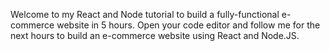 Welcome to my React and Node tutorial to build a fully-functional e-commerce website in 5 hours. Open your code editor and follow me for the next hours to build an e-commerce website using React and Node.JS.